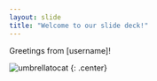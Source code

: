 ```yaml
---
layout: slide
title: "Welcome to our slide deck!"
---
```


Greetings from [username]!

![umbrellatocat](https://octodex.github.com/images/umbrellatocat.png)
{: .center}
